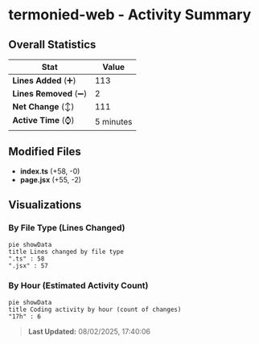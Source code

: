 # termonied-web - Activity Summary 

## Overall Statistics

| Stat                   | Value                                                             |
| ---------------------- | ----------------------------------------------------------------- |
| **Lines Added** (➕)   | 113                                          |
| **Lines Removed** (➖) | 2                                        |
| **Net Change** (↕)    | 111                |
| **Active Time** (⌚)   | 5 minutes |


## Modified Files
- **index.ts** (+58, -0)
- **page.jsx** (+55, -2)

## Visualizations

### By File Type (Lines Changed)

```mermaid
pie showData
title Lines changed by file type
".ts" : 58
".jsx" : 57
```

### By Hour (Estimated Activity Count)

```mermaid
pie showData
title Coding activity by hour (count of changes)
"17h" : 6
```


> **Last Updated:** 08/02/2025, 17:40:06